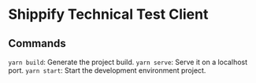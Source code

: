 # Shippify Technical Test Client

## Commands
`yarn build`: Generate the project build.
`yarn serve`: Serve it on a localhost port.
`yarn start`: Start the development environment project.
